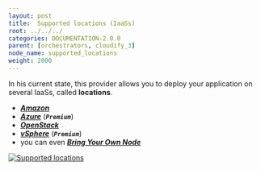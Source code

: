```yaml
---
layout: post
title:  Supported locations (IaaSs)
root: ../../../
categories: DOCUMENTATION-2.0.0
parent: [orchestrators, cloudify_3]
node_name: supported_locations
weight: 2000
---
```


In his current state, this provider allows you to deploy your application on several IaaSs, called __locations__.  

 - [***Amazon***](#/documentation/2.0.0/orchestrators/cloudify3_driver/location_amazon.html)
 - [***Azure***](#/documentation/2.0.0/orchestrators/cloudify3_driver/location_azure.html) (***`Premium`***)
 - [***OpenStack***](#/documentation/2.0.0/orchestrators/cloudify3_driver/location_openstack.html)
 - [***vSphere***](#/documentation/2.0.0/orchestrators/cloudify3_driver/location_vsphere.html) (***`Premium`***)
 - you can even [***Bring Your Own Node***](#/documentation/2.0.0/orchestrators/cloudify3_driver/location_byon.html)

[![Supported locations][supported_locations]][supported_locations]


[supported_locations]: ../../images/cloudify3_driver/supported_locations.png  "Supported locations"
